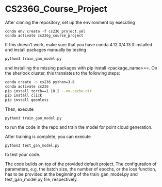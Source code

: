 # CS236G_Course_Project

After cloning the repository, set up the environment by executing

    conda env create -f cs236_project.yml
    conda activate cs236g_course_project

If this doesn't work, make sure that you have conda 4.12.0/4.13.0 installed and install packages manually by testing 

```bash
python3 train_gan_model.py
```

and installing the missing packages with pip install <package_name>==<version>. On the sherlock cluster, this translates to the following steps:

```bash
conda create -n cs236 python=3.6
conda activate cs236
pip install torch==1.10.2 --no-cache-dir
pip install click
pip install geomloss
```

Then, execute

    python3 train_gan_model.py
  
to run the code in the repo and train the model for point cloud generation.

After training is complete, you can execute

    python3 test_gan_model.py

to test your code.
  
The code builds on top of the provided default project. The configuration of parameters, e.g. the batch size, the 
number of epochs, or the loss function, has to be provided at the beginning of the train_gan_model.py and 
test_gan_model.py file, respectively. 
